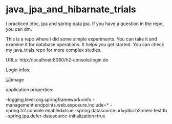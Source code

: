 # java_jpa_and_hibarnate_trials

I practiced jdbc, jpa and spring data jpa. If you have a question in the repo, you can dm.

This is a repo where i did some simple experiments. You can take it and examine it for database operations. It helps you get started. You can check my java_trials repo for more complex studies.

URLs:
http://localhost:8080/h2-console/login.do

Login infos:

![image](https://github.com/fatihmaskaraoglu/java_jpa_and_hibarnate_trials/assets/8976615/acf35393-bbd4-4b12-aad5-b5b0a343cbaa)




application.properties:

-logging.level.org.springframework=info
-management.endpoints.web.exposure.include=*
-spring.h2.console.enabled=true
-spring.datasource.url=jdbc:h2:mem:testdb
-spring.jpa.defer-datasource-initialization=true

